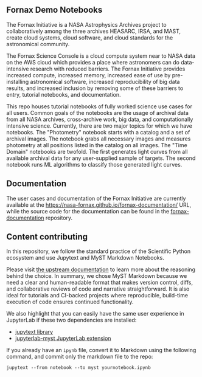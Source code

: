 ## Fornax Demo Notebooks

The Fornax Initiative is a NASA Astrophysics Archives project to collaboratively among the three archives HEASARC, IRSA, and MAST, create cloud systems, cloud software, and cloud standards for the astronomical community.

The Fornax Science Console is a cloud compute system near to NASA data on the AWS cloud which provides a place where astronomers can do data-intensive research with reduced barriers. The Fornax Initiative provides increased compute, increased memory, increased ease of use by pre-installing astronomical software, increased reproducibility of big data results, and increased inclusion by removing some of these barriers to entry, tutorial notebooks, and documentation.

This repo houses tutorial notebooks of fully worked science use cases for all users.  Common goals of the notebooks are the usage of archival data from all NASA archives, cross-archive work, big data, and computationally intensive science. Currently, there are two major topics for which we have notebooks.  The "Photometry" notebook starts with a catalog and a set of archival images.  The notebook grabs all necessary images and measures photometry at all positions listed in the catalog on all images.  The "Time Domain" notebooks are twofold.  The first generates light curves from all available archival data for any user-supplied sample of targets.  The second notebook runs ML algorithms to classify those generated light curves.


## Documentation

The user cases and documentation of the Fornax Initiative are currently available at the https://nasa-fornax.github.io/fornax-documentation/ URL, while the source code for the documentation can be found in the [fornax-documentation](https://github.com/nasa-fornax/fornax-documentation) repository.

## Content contributing

In this repository, we follow the standard practice of the Scientific Python ecosystem and use Jupytext and MyST Markdown Notebooks.

Please visit [the upstream documentation](https://mystmd.org/guide/md-vs-ipynb) to learn more about the reasoning behind the choice.
In summary, we chose MyST Markdown because we need a clear and human-readable format that makes version control, diffs, and collaborative reviews of code and narrative straightforward.
It is also ideal for tutorials and CI-backed projects where reproducible, build-time execution of code ensures continued functionality.

We also highlight that you can easily have the same user experience in JupyterLab if these two dependencies are installed:
 - [jupytext library](https://pypi.org/project/jupytext/)
 - [jupyterlab-myst JupyterLab extension](https://pypi.org/project/jupyterlab-myst/)

If you already have an ``ipynb`` file, convert it to Markdown using the following command, and commit
only the markdown file to the repo:

```
jupytext --from notebook --to myst yournotebook.ipynb
```
